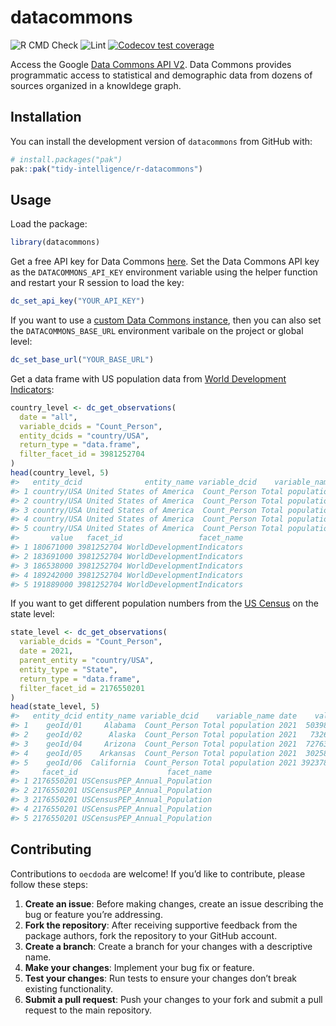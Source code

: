 
<!-- README.md is generated from README.Rmd. Please edit that file -->

# datacommons

<!-- badges: start -->

<!-- [![CRAN status](https://www.r-pkg.org/badges/version/uisapi)](https://cran.r-project.org/package=datacommons)
[![CRAN downloads](https://cranlogs.r-pkg.org/badges/uisapi)](https://cran.r-project.org/package=datacommons) -->

![R CMD
Check](https://github.com/tidy-intelligence/r-datacommons/actions/workflows/R-CMD-check.yaml/badge.svg)
![Lint](https://github.com/tidy-intelligence/r-datacommons/actions/workflows/lint.yaml/badge.svg)
[![Codecov test
coverage](https://codecov.io/gh/tidy-intelligence/r-datacommons/graph/badge.svg)](https://app.codecov.io/gh/tidy-intelligence/r-datacommons)
<!-- badges: end -->

Access the Google [Data Commons API
V2](https://docs.datacommons.org/api/rest/v2/). Data Commons provides
programmatic access to statistical and demographic data from dozens of
sources organized in a knowldege graph.

## Installation

<!-- You can install `datacommons` from [CRAN](https://cran.r-project.org/package=datacommons) via:
&#10;
``` r
install.packages("datacommons")
```
-->

You can install the development version of `datacommons` from GitHub
with:

``` r
# install.packages("pak")
pak::pak("tidy-intelligence/r-datacommons")
```

## Usage

Load the package:

``` r
library(datacommons)
```

Get a free API key for Data Commons
[here](https://apikeys.datacommons.org/). Set the Data Commons API key
as the `DATACOMMONS_API_KEY` environment variable using the helper
function and restart your R session to load the key:

``` r
dc_set_api_key("YOUR_API_KEY")
```

If you want to use a [custom Data Commons
instance](https://docs.datacommons.org/api/rest/v2/#base-url-for-custom-instances),
then you can also set the `DATACOMMONS_BASE_URL` environment varibale on
the project or global level:

``` r
dc_set_base_url("YOUR_BASE_URL")
```

Get a data frame with US population data from [World Development
Indicators](https://datacommons.org/browser/dc/base/WorldDevelopmentIndicators):

``` r
country_level <- dc_get_observations(
  date = "all",
  variable_dcids = "Count_Person",
  entity_dcids = "country/USA",
  return_type = "data.frame",
  filter_facet_id = 3981252704
)
head(country_level, 5)
#>   entity_dcid              entity_name variable_dcid    variable_name date
#> 1 country/USA United States of America  Count_Person Total population 1960
#> 2 country/USA United States of America  Count_Person Total population 1961
#> 3 country/USA United States of America  Count_Person Total population 1962
#> 4 country/USA United States of America  Count_Person Total population 1963
#> 5 country/USA United States of America  Count_Person Total population 1964
#>       value   facet_id                 facet_name
#> 1 180671000 3981252704 WorldDevelopmentIndicators
#> 2 183691000 3981252704 WorldDevelopmentIndicators
#> 3 186538000 3981252704 WorldDevelopmentIndicators
#> 4 189242000 3981252704 WorldDevelopmentIndicators
#> 5 191889000 3981252704 WorldDevelopmentIndicators
```

If you want to get different population numbers from the [US
Census](https://datacommons.org/browser/dc/base/USCensusPEP_Annual_Population)
on the state level:

``` r
state_level <- dc_get_observations(
  variable_dcids = "Count_Person",
  date = 2021,
  parent_entity = "country/USA",
  entity_type = "State",
  return_type = "data.frame",
  filter_facet_id = 2176550201
)
head(state_level, 5)
#>   entity_dcid entity_name variable_dcid    variable_name date    value
#> 1    geoId/01     Alabama  Count_Person Total population 2021  5039877
#> 2    geoId/02      Alaska  Count_Person Total population 2021   732673
#> 3    geoId/04     Arizona  Count_Person Total population 2021  7276316
#> 4    geoId/05    Arkansas  Count_Person Total population 2021  3025891
#> 5    geoId/06  California  Count_Person Total population 2021 39237836
#>     facet_id                    facet_name
#> 1 2176550201 USCensusPEP_Annual_Population
#> 2 2176550201 USCensusPEP_Annual_Population
#> 3 2176550201 USCensusPEP_Annual_Population
#> 4 2176550201 USCensusPEP_Annual_Population
#> 5 2176550201 USCensusPEP_Annual_Population
```

## Contributing

Contributions to `oecdoda` are welcome! If you’d like to contribute,
please follow these steps:

1.  **Create an issue**: Before making changes, create an issue
    describing the bug or feature you’re addressing.
2.  **Fork the repository**: After receiving supportive feedback from
    the package authors, fork the repository to your GitHub account.
3.  **Create a branch**: Create a branch for your changes with a
    descriptive name.
4.  **Make your changes**: Implement your bug fix or feature.
5.  **Test your changes**: Run tests to ensure your changes don’t break
    existing functionality.
6.  **Submit a pull request**: Push your changes to your fork and submit
    a pull request to the main repository.
